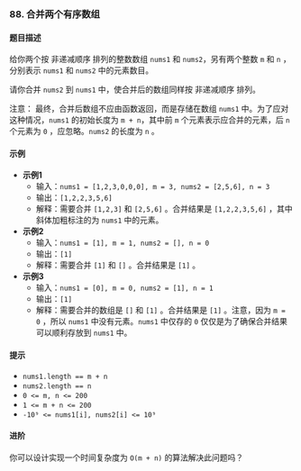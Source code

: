 ### 88. 合并两个有序数组

#### 题目描述
给你两个按 非递减顺序 排列的整数数组 `nums1` 和 `nums2`，另有两个整数 `m` 和 `n` ，分别表示 `nums1` 和 `nums2` 中的元素数目。

请你合并 `nums2` 到 `nums1` 中，使合并后的数组同样按 非递减顺序 排列。

注意：
最终，合并后数组不应由函数返回，而是存储在数组 `nums1` 中。为了应对这种情况，`nums1` 的初始长度为 `m + n`，其中前 `m` 个元素表示应合并的元素，后 `n` 个元素为 `0` ，应忽略。`nums2` 的长度为 `n` 。

#### 示例
- **示例1**
  - 输入：`nums1 = [1,2,3,0,0,0], m = 3, nums2 = [2,5,6], n = 3`
  - 输出：`[1,2,2,3,5,6]`
  - 解释：需要合并 `[1,2,3]` 和 `[2,5,6]` 。合并结果是 `[1,2,2,3,5,6]` ，其中斜体加粗标注的为 `nums1` 中的元素。
- **示例2**
  - 输入：`nums1 = [1], m = 1, nums2 = [], n = 0`
  - 输出：`[1]`
  - 解释：需要合并 `[1]` 和 `[]` 。合并结果是 `[1]` 。
- **示例3**
  - 输入：`nums1 = [0], m = 0, nums2 = [1], n = 1`
  - 输出：`[1]`
  - 解释：需要合并的数组是 `[]` 和 `[1]` 。合并结果是 `[1]` 。注意，因为 `m = 0` ，所以 `nums1` 中没有元素。`nums1` 中仅存的 `0` 仅仅是为了确保合并结果可以顺利存放到 `nums1` 中。

#### 提示
- `nums1.length == m + n`
- `nums2.length == n`
- `0 <= m, n <= 200`
- `1 <= m + n <= 200`
- `-10⁹ <= nums1[i], nums2[i] <= 10⁹`

#### 进阶
你可以设计实现一个时间复杂度为 `O(m + n)` 的算法解决此问题吗？